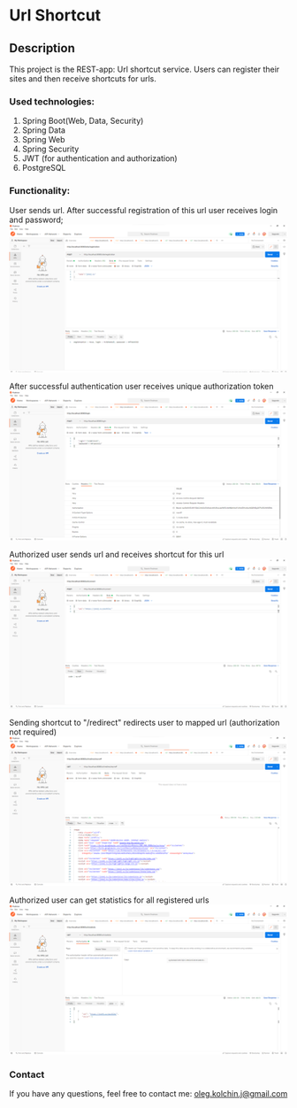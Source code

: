 Url Shortcut
=============
## Description
This project is the REST-app: Url shortcut service. Users can register their sites and then receive shortcuts for urls. 

### Used technologies:
1. Spring Boot(Web, Data, Security)
2. Spring Data
3. Spring Web
4. Spring Security
5. JWT (for authentication and authorization)
6. PostgreSQL

### Functionality:

User sends url. After successful registration of this url user receives login and password;
![ScreenShot](images/1.png)

After successful authentication user receives unique authorization token
![ScreenShot](images/2.png)

Authorized user sends url and receives shortcut for this url
![ScreenShot](images/3.png)

Sending shortcut to "/redirect" redirects user to mapped url (authorization not required)
![ScreenShot](images/4.png)

Authorized user can get statistics for all registered urls
![ScreenShot](images/5.png)


### Contact
If you have any questions, feel free to contact me: oleg.kolchin.j@gmail.com